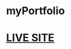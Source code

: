 # myPortfolio
<a href="https://syedakhadijamazhar.github.io/syedakhadijamazharmyportfolio.github.io/index.html"><h1>LIVE SITE</h1> </a>
